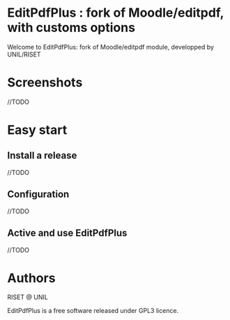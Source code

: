 # EditPdfPlus : fork of Moodle/editpdf, with customs options
Welcome to EditPdfPlus: fork of Moodle/editpdf module, developped by UNIL/RISET

# Screenshots
//TODO

# Easy start
## Install a release
//TODO

## Configuration
//TODO

## Active and use EditPdfPlus
//TODO

# Authors
RISET @ UNIL

EditPdfPlus is a free software released under GPL3 licence.